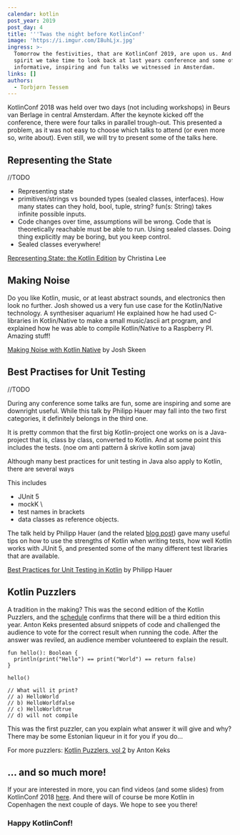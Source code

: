 ```yaml
---
calendar: kotlin
post_year: 2019
post_day: 4
title: '''Twas the night before KotlinConf'
image: 'https://i.imgur.com/I8uhLjx.jpg'
ingress: >-
  Tomorrow the festivities, that are KotlinConf 2019, are upon us. And in that
  spirit we take time to look back at last years conference and some of the
  informative, inspiring and fun talks we witnessed in Amsterdam. 
links: []
authors:
  - Torbjørn Tessem
---
```

KotlinConf 2018 was held over two days (not including workshops) in  Beurs van Berlage in central Amsterdam. After the keynote kicked off the conference, there were four talks in parallel trough-out. This presented a problem, as it was not easy to choose which talks to attend (or even more so, write about). Even still, we will try to present some of the talks here. 

## Representing the State

//TODO

* Representing state
* primitives/strings vs bounded types (sealed classes, interfaces). How many states can they hold, bool, tuple, string? fun(s: String) takes infinite possible inputs.  
* Code changes over time, assumptions will be wrong. Code that is theoretically reachable must be able to run. Using sealed classes. Doing thing explicitly may be boring, but you keep control. 
* Sealed classes everywhere!

[Representing State: the Kotlin Edition](https://www.youtube.com/watch?v=-lVVfxsRjcY&list=PLQ176FUIyIUbVvFMqDc2jhxS-t562uytr&index=27) by Christina Lee

## Making Noise

Do you like Kotlin, music, or at least abstract sounds, and electronics then look no further. Josh showed us a very fun use case for the Kotlin/Native technology. A synthesiser aquarium! He explained how he had used C-libraries in Kotlin/Native to make a small music/ascii art program, and explained how he was able to compile Kotlin/Native to a Raspberry PI. Amazing stuff! 

[Making Noise with Kotlin Native](https://www.youtube.com/watch?v=vc04QKnryKs) by Josh Skeen

## Best Practises for Unit Testing

//TODO

During any conference some talks are fun, some are inspiring and some are downright useful. While this talk by Philipp Hauer may fall into the two first categories, it definitely belongs in the third one. 

It is pretty common that the first big Kotlin-project one works on is a Java-project that is, class by class, converted to Kotlin. And at some point this includes the tests. (noe om anti pattern å skrive kotlin som java)

Although many best practices for unit testing in Java also apply to Kotlin, there are several ways       

This includes

- JUnit 5
- mockK \
- test names in brackets
- data classes as reference objects.

The talk held by Philipp Hauer (and the related [blog post](https://phauer.com/2018/best-practices-unit-testing-kotlin/)) gave many useful tips on how to use the strengths of Kotlin when writing tests, how well Kotlin works with JUnit 5, and presented some of the many different test libraries that are available.

[Best Practices for Unit Testing in Kotlin](https://www.youtube.com/watch?v=RX_g65J14H0) by Philipp Hauer

## Kotlin Puzzlers

A tradition in the making? This was the second edition of the Kotlin Puzzlers, and the [schedule](https://kotlinconf.com/talks/6-dec/101328) confirms that there will be a third edition this year. Anton Keks presented absurd snippets of code and challenged the audience to vote for the correct result when running the code. After the answer was reviled, an audience member volunteered to explain the result.    

```
fun hello(): Boolean {
  println(print("Hello") == print("World") == return false)
}

hello()

// What will it print?
// a) HelloWorld
// b) HelloWorldfalse
// c) HelloWorldtrue
// d) will not compile 
```

This was the first puzzler, can you explain what answer it will give and why? There may be some Estonian liqueur in it for you if you do...  

For more puzzlers: [Kotlin Puzzlers, vol 2](https://www.youtube.com/watch?v=Xq9vBZs0j-8) by Anton Keks

## ... and so much more!

If your are interested in more, you can find videos (and some slides) from KotlinConf 2018 [here](https://kotlinconf.com/2018/talks/). And there will of course be more Kotlin in Copenhagen the next couple of days. We hope to see you there!

### Happy KotlinConf!
